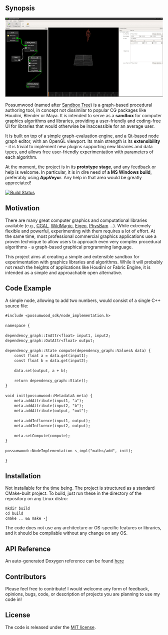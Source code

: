 ## Synopsis

![Possumwood UI](doc/possumwood_half.gif?raw=true)

Possumwood (named after [Sandbox Tree](https://en.wikipedia.org/wiki/Hura_crepitans)) is a graph-based procedural authoring tool, in concept not dissimilar to popular CG packages like Houdini, Blender or Maya. It is intended to serve as a **sandbox** for computer graphics algorithms and libraries, providing a user-friendly and coding-free UI for libraries that would otherwise be inaccessible for an average user.

It is built on top of a simple graph-evaluation engine, and a Qt-based node graph editor, with an OpenGL viewport. Its main strength is its **extensibility** - it is trivial to implement new plugins supporting new libraries and data types, and allows free user-friendly experimentation with parameters of each algorithm.

At the moment, the project is in its **prototype stage**, and any feedback or help is welcome. In particular, it is in dire need of **a MS Windows build**, preferably using **AppVeyor**. Any help in that area would be greatly appreciated!

[![Build Status](https://travis-ci.org/martin-pr/possumwood.svg?branch=master)](https://travis-ci.org/martin-pr/possumwood)

## Motivation

There are many great computer graphics and computational libraries available (e.g., [CGAL](http://www.cgal.org/), [WildMagic](https://www.geometrictools.com/), [Eigen](http://eigen.tuxfamily.org/), [PhysBam](http://physbam.stanford.edu/) ...). While extremely flexible and powerful, experimenting with them requires a lot of effort. At the same time, most professional commercial graphics applications use a proven technique to allow users to approach even very complex procedural algorithms - a graph-based graphical programming language.

This project aims at creating a simple and extensible sandbox for experimentation with graphics libraries and algorithms. While it will probably not reach the heights of applications like Houdini or Fabric Engine, it is intended as a simple and approachable open alternative.

## Code Example

A simple node, allowing to add two numbers, would consist of a single C++ source file:

```
#include <possumwood_sdk/node_implementation.h>

namespace {

dependency_graph::InAttr<float> input1, input2;
dependency_graph::OutAttr<float> output;

dependency_graph::State compute(dependency_graph::Values& data) {
	const float a = data.get(input1);
	const float b = data.get(input2);

	data.set(output, a + b);

	return dependency_graph::State();
}

void init(possumwood::Metadata& meta) {
	meta.addAttribute(input1, "a");
	meta.addAttribute(input2, "b");
	meta.addAttribute(output, "out");

	meta.addInfluence(input1, output);
	meta.addInfluence(input2, output);

	meta.setCompute(compute);
}

possumwood::NodeImplementation s_impl("maths/add", init);

}
```

## Installation

Not installable for the time being. The project is structured as a standard CMake-built project. To build, just run these in the directory of the repository on any Linux distro:

```
mkdir build
cd build
cmake .. && make -j
```

The code does not use any architecture or OS-specific features or libraries, and it should be compilable without any change on any OS.

## API Reference

An auto-generated Doxygen reference can be found [here](https://martin-pr.github.io/possumwood/annotated.html)

## Contributors

Please feel free to contribute! I would welcome any form of feedback, opinions, bugs, code, or description of projects you are planning to use my code in!

## License

The code is released under the [MIT license](https://en.wikipedia.org/wiki/MIT_License).
